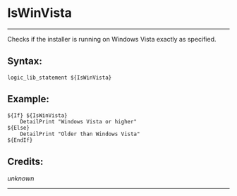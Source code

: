 # IsWinVista

---

Checks if the installer is running on Windows Vista exactly as specified.

## Syntax:

	logic_lib_statement ${IsWinVista}

## Example:

	${If} ${IsWinVista}
		DetailPrint "Windows Vista or higher"
	${Else}
		DetailPrint "Older than Windows Vista"
	${EndIf}

## Credits:

*unknown*

---
